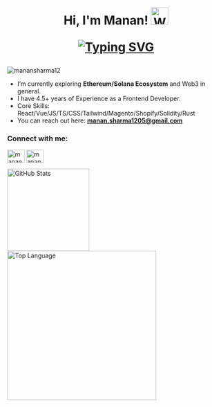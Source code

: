 <h1 align="center">
  Hi, I'm Manan! <img src="https://raw.githubusercontent.com/Tarikul-Islam-Anik/Animated-Fluent-Emojis/master/Emojis/Hand%20gestures/Waving%20Hand%20Medium-Light%20Skin%20Tone.png" alt="Waving Hand Medium-Light Skin Tone" width="40" height="40">

[![Typing SVG](https://readme-typing-svg.demolab.com?font=Fira+Code&weight=500&size=18&duration=4200&pause=500&center=true&vCenter=true&width=435&lines=Frontend+Developer;Blockchain+Developer;Fullstack+Developer)](https://git.io/typing-svg)
</h1>

<p align="left"> <img src="https://komarev.com/ghpvc/?username=manansharma12&label=Profile%20views&color=0e75b6&style=flat" alt="manansharma12" /> </p>

- I’m currently exploring **Ethereum/Solana Ecosystem** and Web3 in general.
- I have 4.5+ years of Experience as a Frontend Developer.
- Core Skills: React/Vue/JS/TS/CSS/Tailwind/Magento/Shopify/Solidity/Rust 
- You can reach out here: **manan.sharma1205@gmail.com**

<h3 align="left">Connect with me:</h3>
<p align="left">
<a href="https://twitter.com/manansharma05" target="blank"><img align="center" src="https://raw.githubusercontent.com/rahuldkjain/github-profile-readme-generator/master/src/images/icons/Social/twitter.svg" alt="manansharma05" height="30" width="40" /></a>
<a href="https://linkedin.com/in/manansharma1205" target="blank"><img align="center" src="https://raw.githubusercontent.com/rahuldkjain/github-profile-readme-generator/master/src/images/icons/Social/linked-in-alt.svg" alt="manansharma1205" height="30" width="40" /></a>
</p>

<div>
<a href="https://github.com/anuraghazra/github-readme-stats?tab=readme-ov-file#github-stats-card"><img height="190" align="center" alt="GitHub Stats" src="https://github-readme-stats.vercel.app/api?username=MananSharma12&show_icons=true&custom_title=GitHub+Statistics&title_color=cba6f7&theme=catppuccin_mocha&border_color=45475a"/></a>
<a href="https://github.com/anuraghazra/github-readme-stats?tab=readme-ov-file#top-languages-card"><img width="345" align="center" alt="Top Language" src="https://github-readme-stats.vercel.app/api/top-langs/?username=MananSharma12&layout=compact&title_color=cba6f7&theme=catppuccin_mocha&border_color=45475a"/></a>
</div>

<!--
**MananSharma12/MananSharma12** is a ✨ _special_ ✨ repository because its `README.md` (this file) appears on your GitHub profile.

Here are some ideas to get you started:

- 🔭 I’m currently working on ...
- 🌱 I’m currently learning ...
- 👯 I’m looking to collaborate on ...
- 🤔 I’m looking for help with ...
- 💬 Ask me about ...
- 📫 How to reach me: ...
- 😄 Pronouns: ...
- ⚡ Fun fact: ...
-->

